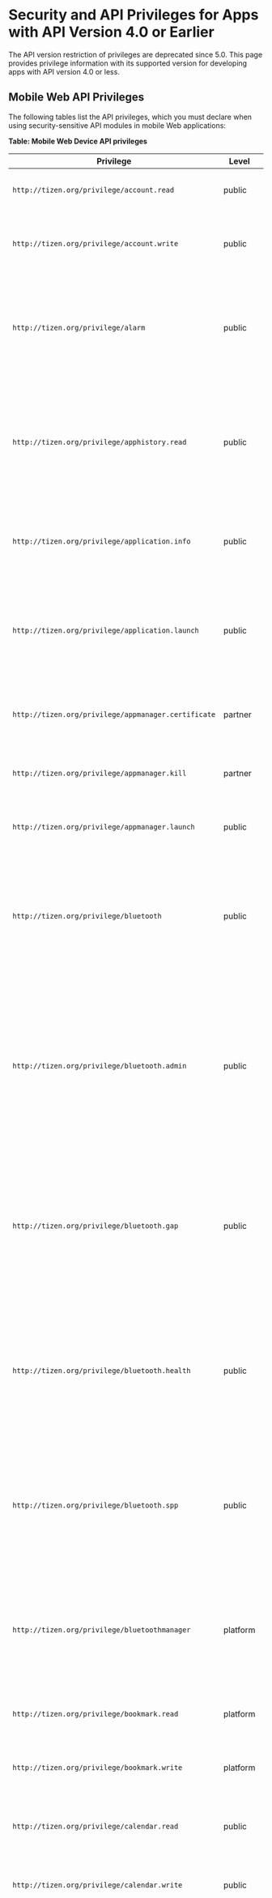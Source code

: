 # Security and API Privileges for Apps with API Version 4.0 or Earlier

The API version restriction of privileges are deprecated since 5.0. This page provides privilege information with its supported version for developing apps with API version 4.0 or less.


<a name="mobile"></a>
## Mobile Web API Privileges

The following tables list the API privileges, which you must declare when using security-sensitive API modules in mobile Web applications:

**Table: Mobile Web Device API privileges**

| Privilege                                | Level    | Privacy                   | Since | Description                              |
| ---------------------------------------- | -------- | ------------------------- | ----- | ---------------------------------------- |
| `http://tizen.org/privilege/account.read` | public   | Account                   | 2.3   | The application can read accounts.       |
| `http://tizen.org/privilege/account.write` | public   | Account                   | 2.3   | The application can create, edit, and delete accounts. |
| `http://tizen.org/privilege/alarm`       | public   | -                         | 2.2.1 | The application can manage alarms by retrieving saved alarms and waking the device up at scheduled times. |
| `http://tizen.org/privilege/apphistory.read` | public   | -                         | 4.0   | The application can read the statistics of application usage, such as which applications have been used frequently or recently. |
| `http://tizen.org/privilege/application.info` | public   | -                         | 2.2.1 | The application can retrieve information related to other applications. |
| `http://tizen.org/privilege/application.launch` | public   | -                         | 2.2.1 | The application can open other applications using the application ID or application control. |
| `http://tizen.org/privilege/appmanager.certificate` | partner  | -                         | 2.2.1 | The application can retrieve specified application certificates. |
| `http://tizen.org/privilege/appmanager.kill` | partner  | -                         | 2.2.1 | The application can close other applications. |
| `http://tizen.org/privilege/appmanager.launch` | public   | -                         | 4.0   | The application can open other applications. |
| `http://tizen.org/privilege/bluetooth`   | public   | -                         | 2.4   | The application can perform unrestricted actions using Bluetooth, such as scanning for and connecting to other devices. |
| `http://tizen.org/privilege/bluetooth.admin` | public | - | 2.2.1  | The application can change Bluetooth settings, such as turning Bluetooth on or off, setting the device name, and enabling or disabling AV remote control. Deprecated since 2.4. |
| `http://tizen.org/privilege/bluetooth.gap` | public | - | 2.2.1 | The application can use the Bluetooth Generic Access Profile (GAP). As an example, it can scan and pair with devices. Deprecated since 2.4. |
| `http://tizen.org/privilege/bluetooth.health` | public | - | 2.2.1 | The application can use the Bluetooth Health Device Profile (HDP). As an example, it can send health information. Deprecated since 2.4. |
| `http://tizen.org/privilege/bluetooth.spp` | public | - | 2.2.1 | The application can use the Bluetooth Serial Port Profile (SPP). As an example, it can send serial data. Deprecated since 2.4. |
| `http://tizen.org/privilege/bluetoothmanager` | platform | -                         | 2.2.1 | The application can change Bluetooth system settings related to privacy and security, such as the visibility mode. |
| `http://tizen.org/privilege/bookmark.read` | platform | Bookmark                  | 2.2.1 | The application can read bookmarks.      |
| `http://tizen.org/privilege/bookmark.write` | platform | Bookmark                  | 2.2.1 | The application can create, edit, and delete bookmarks. |
| `http://tizen.org/privilege/calendar.read` | public   | Calendar                  | 2.2.1 | The application can read events and tasks. |
| `http://tizen.org/privilege/calendar.write` | public   | Calendar                  | 2.2.1 | The application can create, update, and delete events and tasks. |
| `http://tizen.org/privilege/call`        | public   | Call                      | 2.3   | The application can make phone calls to numbers when they are tapped without further confirmation. This can result in additional charges depending on the user's payment plan. |
| `http://tizen.org/privilege/callhistory.read` | public   | Contacts and User history | 2.2.1 | The application can read call log items. |
| `http://tizen.org/privilege/callhistory.write` | public   | Contacts and User history | 2.2.1 | The application can create, update, and delete call log items. |
| `http://tizen.org/privilege/contact.read` | public   | Contacts                  | 2.2.1 | The application can read the user profile, contacts, and contact history.<br> Contact history can include social network activity. |
| `http://tizen.org/privilege/contact.write` | public   | Contacts                  | 2.2.1 | The application can create, update, and delete the user profile, contacts, and any contact history that is related to this application.<br> Contact history can include social network activity. |
| `http://tizen.org/privilege/content.read` | public   | -                         | 2.2.1 | The application can read media content information. |
| `http://tizen.org/privilege/content.write` | public   | -                         | 2.2.1 | The application can create, update, and delete media content information. |
| `http://tizen.org/privilege/datacontrol.consumer` | public   | -                         | 2.2.1 | The application can read data exported by data control providers. |
| `http://tizen.org/privilege/datasharing` | public   | -                         | 4.0   | The application can share data with other applications. |
| `http://tizen.org/privilege/datasync`    | public   | -                         | 2.2.1 | The application can synchronize device data, such as contacts and calendar events, using the OMA DS 1.2 protocol. |
| `http://tizen.org/privilege/download`    | public   | -                         | 2.2.1 | The application can manage HTTP downloads. |
| `http://tizen.org/privilege/filesystem.read` | public   | -                         | 2.2.1 | The application can read file systems.   |
| `http://tizen.org/privilege/filesystem.write` | public   | -                         | 2.2.1 | The application can write to file systems. |
| `http://tizen.org/privilege/healthinfo`  | public   | Sensor                    | 2.3   | The application can read the user's health information gathered by device sensors, such as pedometer or heart rate monitor. |
| `http://tizen.org/privilege/ime`         | public   | -                         | 2.4   | The application can provide users with a way to enter characters and symbols into an associated text field. |
| `http://tizen.org/privilege/led`         | public   | -                         | 2.4   | The application can switch LEDs on or off, such as the LED on the front of the device and the camera flash. |
| `http://tizen.org/privilege/location`    | public   | Location                  | 2.2.1 | The application can read the user's location information. |
| `http://tizen.org/privilege/mediacontroller.client` | public   | -                         | 2.4   | The application can receive information about currently playing media from applications that are allowed to send it, and can control those applications remotely. |
| `http://tizen.org/privilege/mediacontroller.server` | public   | -                         | 2.4   | The application can send information about currently playing media to applications that are allowed to receive it, and can be controlled remotely by those applications. |
| `http://tizen.org/privilege/messaging.read` | public   | Message                   | 2.2.1 | The application can retrieve messages from message boxes or receive messages. |
| `http://tizen.org/privilege/messaging.write` | public   | Message                   | 2.2.1 | The application can write, send, sync, and remove text messages, multimedia messages, and emails. |
| `http://tizen.org/privilege/networkbearerselection` | partner  | -                         | 2.2.1 | The application can request and release a specific network connection. |
| `http://tizen.org/privilege/nfc.admin`   | public   | -                         | 2.2.1 | The application can change NFC settings, such as switching NFC on or off. Deprecated since 2.3. |
| `http://tizen.org/privilege/nfc.cardemulation` | public   | -                         | 2.3   | The application can access smart card details, such as credit card details, and allow users to make payments through NFC. |
| `http://tizen.org/privilege/nfc.common`  | public   | -                         | 2.2.1 | The application can use common NFC features. |
| `http://tizen.org/privilege/nfc.p2p`     | public   | -                         | 2.2.1 | The application can push NFC messages to other devices. |
| `http://tizen.org/privilege/nfc.tag`     | public   | -                         | 2.2.1 | The application can read and write NFC tag information. |
| `http://tizen.org/privilege/notification` | public   | -                         | 2.2.1 | The application can show and hide its own notifications and badges. |
| `http://tizen.org/privilege/package.info` | public   | -                         | 2.2.1 | The application can retrieve information about installed packages. |
| `http://tizen.org/privilege/packagemanager.install` | platform | -                         | 2.2.1 | The application can install or uninstall application packages. |
| `http://tizen.org/privilege/power`       | public   | -                         | 2.2.1 | The application can control power-related settings, such as dimming the screen. |
| `http://tizen.org/privilege/push`        | public   | -                         | 2.2.1 | The application can receive notifications from the Internet. |
| `http://tizen.org/privilege/recorder`    | public   | -                         | 4.0   | The application can record video and audio. |
| `http://tizen.org/privilege/secureelement` | public   | -                         | 2.2.1 | The application can access secure smart card chips, such as UICC/SIM, embedded secure elements, and secure SD cards. |
| `http://tizen.org/privilege/setting`     | public   | -                         | 2.2.1 | The application can change and read user settings. |
| `http://tizen.org/privilege/system`      | public   | -                         | 2.2.1 | The application can read system information. |
| `http://tizen.org/privilege/systemmanager` | partner | - | 2.2.1 | The application can read secure system information. Deprecated since 2.3.1. |
| `http://tizen.org/privilege/tee.client`  | partner  | -                         | 4.0   | The application can communicate with a Trusted Application. |
| `http://tizen.org/privilege/telephony`   | public   | -                         | 2.3.1 | The application can retrieve telephony information, such as the network and SIM card used, the IMEI, and the status of calls. |
| `http://tizen.org/privilege/volume.set`  | public   | -                         | 2.3   | The application can adjust the volume for different features, such as notification alerts, ringtones, and media. |
| `http://tizen.org/privilege/websetting`  | public   | -                         | 2.2.1 | The application can change its Web application settings, including deleting cookies. Deprecated since 2.4. |
| `http://tizen.org/privilege/widget.viewer` | public   | -                         | 3.0   | The application can show widgets, and information from their associated applications, on the home screen. |

**Table: Mobile Web W3C/HTML5 API privileges**

| Privilege                                | Level  | Privacy               | Since | Description                              |
| ---------------------------------------- | ------ | --------------------- | ----- | ---------------------------------------- |
| `http://tizen.org/privilege/internet`    | public | -                     | 2.3   | The application can access the Internet using the [WebSocket](../api/latest/w3c_api/w3c_api_m.html#websocket), [XMLHttpRequest](../api/latest/w3c_api/w3c_api_m.html#httpreq), [Server-Sent Events](../api/latest/w3c_api/w3c_api_m.html#serversent), [HTML5 Application caches](../api/latest/w3c_api/w3c_api_m.html#cache), and [Cross-Origin Resource Sharing](../api/latest/w3c_api/w3c_api_m.html#cross) APIs. |
| `http://tizen.org/privilege/mediacapture` | public | Camera and Microphone | 2.2.1 | The application can manipulate streams from cameras and microphones using the [getUserMedia](../api/latest/w3c_api/w3c_api_m.html#getusermedia) API.<br> **Privilege behavior:**<br> In the local domain, if this privilege is defined, permission is granted. Otherwise, execution is blocked. In the remote domain, if this privilege is defined, pop-up user prompt is used. Otherwise, execution is blocked. |
| `http://tizen.org/privilege/unlimitedstorage` | public | -                     | 2.2.1 | The application can use the storage with unlimited size with the [File API: Directories and System](../api/latest/w3c_api/w3c_api_m.html#directory), [File API: Writer](../api/latest/w3c_api/w3c_api_m.html#writer), [Indexed Database](../api/latest/w3c_api/w3c_api_m.html#database), and [Web SQL Database](../api/latest/w3c_api/w3c_api_m.html#sql) APIs.<br>**Privilege behavior:**<br>In the local domain, if this privilege is defined, permission is granted. Otherwise, pop-up user prompt is used. In the remote domain, pop-up user prompt is used. |
| `http://tizen.org/privilege/notification` | public | -                     | 2.2.1 | The application can display simple notifications using the [Web Notifications](../api/latest/w3c_api/w3c_api_m.html#webnoti) API.<br>**Privilege behavior:**<br>In the local domain, if this privilege is defined, permission is granted. Otherwise, pop-up user prompt is used. In the remote domain, pop-up user prompt is used. |
| `http://tizen.org/privilege/location`    | public | Location              | 2.2.1 | The application can access geographic locations using the [Geolocation](../api/latest/w3c_api/w3c_api_m.html#geo) API.<br>**Privilege behavior:**<br>In the local domain, if this privilege is defined, permission is granted. Otherwise, execution is blocked. In the remote domain, if this privilege is defined, pop-up user prompt is used. Otherwise, execution is blocked. |

**Table: Mobile Web Supplementary API privileges**

| Privilege                               | Level  | Since | Description                              |
| --------------------------------------- | ------ | ----- | ---------------------------------------- |
| `http://tizen.org/privilege/fullscreen` | public | 2.2.1 | The application can display in the full-screen mode using the [FullScreen API - Mozilla](../api/latest/w3c_api/w3c_api_m.html#fullscreen) API.<br>**Privilege behavior:**<br>If this privilege is defined, permission is granted without user interaction. Otherwise, permission is granted by user interaction. |


<a name="wearable"></a>
## Wearable Web API Privileges

The following tables list the API privileges, which you must declare when using security-sensitive API modules in wearable Web applications:

**Table: Wearable Web Device API privileges**

| Privilege                                | Level    | Privacy      | Since | Description                              |
| ---------------------------------------- | -------- | ------------ | ----- | ---------------------------------------- |
| `http://tizen.org/privilege/account.read` | public   | Account      | 4.0   | The application can read accounts.       |
| `http://tizen.org/privilege/account.write` | public   | Account      | 4.0   | The application can create, edit, and delete accounts. |
| `http://tizen.org/privilege/alarm`       | public   | -            | 2.2.1 | The application can set alarms and wake up the device at scheduled times. |
| `http://tizen.org/privilege/apphistory.read` | public   | User history | 4.0   | The application can read the statistics of application usage, such as which applications have been used frequently or recently. |
| `http://tizen.org/privilege/application.info` | public   | -            | 2.2.1 | The application can retrieve information related to other applications. |
| `http://tizen.org/privilege/application.launch` | public   | -            | 2.2.1 | The application can open other applications using the application ID or application control. |
| `http://tizen.org/privilege/appmanager.certificate` | partner  | -            | 2.2.1 | The application can retrieve specified application certificates. |
| `http://tizen.org/privilege/appmanager.kill` | partner  | -            | 2.2.1 | The application can close other applications. |
| `http://tizen.org/privilege/appmanager.launch` | public   | -            | 4.0   | The application can open other applications. |
| `http://tizen.org/privilege/bluetooth`   | public   | -            | 3.0   | The application can perform unrestricted actions using Bluetooth, such as scanning for and connecting to other devices. |
| `http://tizen.org/privilege/bluetooth.admin` | public | - | 2.3.1  | The application can change Bluetooth settings, such as turning Bluetooth on or off, setting the device name, and enabling or disabling AV remote control. Deprecated since 3.0. |
| `http://tizen.org/privilege/bluetooth.gap` | public | - | 2.3.1 | The application can use the Bluetooth Generic Access Profile (GAP). As an example, it can scan and pair with devices. Deprecated since 3.0. |
| `http://tizen.org/privilege/bluetooth.health` | public | - | 2.3.1 | The application can use the Bluetooth Health Device Profile (HDP). As an example, it can send health information. Deprecated since 3.0. |
| `http://tizen.org/privilege/bluetooth.spp` | public | - | 2.3.1 | The application can use the Bluetooth Serial Port Profile (SPP). As an example, it can send serial data. Deprecated since 3.0. |
| `http://tizen.org/privilege/bluetoothmanager` | platform | -            | 2.3.1 | The application can change Bluetooth system settings related to privacy and security, such as the visibility mode. |
| `http://tizen.org/privilege/calendar.read` | public   | Calendar     | 4.0   | The application can read events and tasks. |
| `http://tizen.org/privilege/calendar.write` | public   | Calendar     | 4.0   | The application can create, update, and delete events and tasks. |
| `http://tizen.org/privilege/call`        | public   | Call         | 2.2.1 | The application can make phone calls to numbers when they are tapped without further confirmation. |
| `http://tizen.org/privilege/contact.read` | public   | Contacts     | 4.0   | The application can read your profile, contacts, and contact history.<br> Contact history can include social network activity. |
| `http://tizen.org/privilege/contact.write` | public   | Contacts     | 4.0   | The application can create, update, and delete your profile, contacts, and any contact history that is related to this application.<br> Contact history can include social network activity. |
| `http://tizen.org/privilege/content.read` | public   | -            | 2.2.1 | The application can read media content information. |
| `http://tizen.org/privilege/content.write` | public   | -            | 2.2.1 | The application can create, update, and delete media content information. |
| `http://tizen.org/privilege/datacontrol.consumer` | public   | -            | 2.3.2 | The application can read data exported by data control providers. |
| `http://tizen.org/privilege/datasharing` | public   | -            | 4.0   | The application can share data with other applications. |
| `http://tizen.org/privilege/download`    | public   | -            | 2.2.1 | The application can manage HTTP downloads. |
| `http://tizen.org/privilege/filesystem.read` | public   | -            | 2.2.1 | The application can read file systems.   |
| `http://tizen.org/privilege/filesystem.write` | public   | -            | 2.2.1 | The application can write to file systems. |
| `http://tizen.org/privilege/healthinfo`  | public   | Sensor       | 2.2.1 | The application can read the user's health information gathered by device sensors, such as pedometer or heart rate monitor. |
| `http://tizen.org/privilege/ime`         | public   | -            | 3.0   | The application can provide users with a way to enter characters and symbols into an associated text field. |
| `http://tizen.org/privilege/led`         | public   | -            | 3.0   | The application can switch LEDs on or off, such as the LED on the front of the device and the camera flash. |
| `http://tizen.org/privilege/location`    | public   | Location     | 2.2.1 | The application can read the user's location information. |
| `http://tizen.org/privilege/mediacontroller.client` | public   | -            | 3.0   | The application can receive information about currently playing media from applications that are allowed to send it, and can control those applications remotely. |
| `http://tizen.org/privilege/mediacontroller.server` | public   | -            | 3.0   | The application can send information about currently playing media to applications that are allowed to receive it, and can be controlled remotely by those applications. |
| `http://tizen.org/privilege/nfc.admin`   | public   | -            | 2.3.1 | The application can change NFC settings, such as switching NFC on or off. Deprecated since 2.3. |
| `http://tizen.org/privilege/nfc.cardemulation` | public   | -            | 2.3.1 | The application can access smart card details, such as credit card details, and allow users to make payments through NFC. |
| `http://tizen.org/privilege/nfc.common`  | public   | -            | 2.3.1 | The application can use common NFC features. |
| `http://tizen.org/privilege/nfc.p2p`     | public   | -            | 2.3.1 | The application can push NFC messages to other devices. |
| `http://tizen.org/privilege/nfc.tag`     | public   | -            | 2.3.1 | The application can read and write NFC tag information. |
| `http://tizen.org/privilege/notification` | public   | -            | 2.2.1 | The application can show and hide its own notifications and badges. |
| `http://tizen.org/privilege/package.info` | public   | -            | 2.2.1 | The application can retrieve information about installed packages. |
| `http://tizen.org/privilege/packagemanager.install` | platform | -            | 2.2.1 | The application can install or uninstall application packages. |
| `http://tizen.org/privilege/power`       | public   | -            | 2.2.1 | The application can control power-related settings, such as dimming the screen. |
| `http://tizen.org/privilege/push`        | public   | -            | 2.2.1 | The application can receive notifications from the Internet. |
| `http://tizen.org/privilege/recorder`    | public   | Microphone   | 4.0   | The application can record video and audio. |
| `http://tizen.org/privilege/secureelement` | public   | -            | 2.3.1 | The application can access secure smart card chips, such as UICC/SIM, embedded secure elements, and secure SD cards. |
| `http://tizen.org/privilege/setting`     | public   | -            | 2.2.1 | The application can change and read user settings. |
| `http://tizen.org/privilege/system`      | public   | -            | 2.2.1 | The application can read system information. |
| `http://tizen.org/privilege/systemmanager` | partner | - | 2.2.1 | The application can read secure system information. Deprecated since 2.3.1. |
| `http://tizen.org/privilege/tee.client`  | partner  | -            | 4.0   | The application can communicate with a Trusted Application. |
| `http://tizen.org/privilege/telephony`   | public   | -            | 2.3.1 | The application can retrieve telephony information, such as the network and SIM card used, the IMEI, and the status of calls. |
| `http://tizen.org/privilege/volume.set`  | public   | -            | 2.2.1 | The application can adjust the volume for different features, such as notification alerts, ringtones, and media. |
| `http://tizen.org/privilege/widget.viewer` | public   | -            | 2.3.2 | The application can show widgets, and information from their associated applications, on the home screen. |

**Table: Wearable Web W3C/HTML5 API privileges**

| Privilege                                | Level  | Privacy               | Since | Description                              |
| ---------------------------------------- | ------ | --------------------- | ----- | ---------------------------------------- |
| `http://tizen.org/privilege/internet`    | public | -                     | 2.2.1 | The application can access the Internet using the [WebSocket](../api/latest/w3c_api/w3c_api_w.html#websocket), [XMLHttpRequest](../api/latest/w3c_api/w3c_api_w.html#httpreq), and [Cross-Origin Resource Sharing](../api/latest/w3c_api/w3c_api_w.html#cross) APIs. |
| `http://tizen.org/privilege/mediacapture` | public | Camera and Microphone | 2.2.1 | The application can manipulate streams from cameras and microphones using the [getUserMedia](../api/latest/w3c_api/w3c_api_w.html#getusermedia) API.<br>**Privilege behavior:**<br>In the local domain, if this privilege is defined, permission is granted. Otherwise, execution is blocked. In the remote domain, if this privilege is defined, pop-up user prompt is used. Otherwise, execution is blocked. |
| `http://tizen.org/privilege/unlimitedstorage` | public | -                     | 2.2.1 | The application can use the storage with unlimited size with the [Indexed Database](../api/latest/w3c_api/w3c_api_w.html#database) API.<br>**Privilege behavior:**<br>In the local domain, if this privilege is defined, permission is granted. Otherwise, pop-up user prompt is used. In the remote domain, pop-up user prompt is used. |
| `http://tizen.org/privilege/location`    | public | Location              | 2.2.1 | The application can access geographic locations using the [Geolocation](../api/latest/w3c_api/w3c_api_w.html#geo) API.<br>**Privilege behavior:**<br>In the local domain, if this privilege is defined, permission is granted. Otherwise, execution is blocked. In the remote domain, if this privilege is defined, pop-up user prompt is used. Otherwise, execution is blocked. |

**Table: Wearable Web Supplementary API privileges**

| Privilege                                | Level  | Privacy               | Since | Description                              |
| ---------------------------------------- | ------ | --------------------- | ----- | ---------------------------------------- |
| `http://tizen.org/privilege/camera`      | public | Camera and Microphone | 2.2.1 | The application can capture video and image on a target device using the [Camera API (Tizen Extension)](../api/latest/w3c_api/w3c_api_w.html#camera) (Video Recording and Image Capture) API.<br>**Privilege behavior:**<br>In the local domain, if this privilege is defined, permission is granted. Otherwise, execution is blocked. In the remote domain, execution is blocked. |
| `http://tizen.org/privilege/audiorecorder` | public | Microphone            | 2.2.1 | The application can record an audio stream on a target device using the [Camera API (Tizen Extension)](../api/latest/w3c_api/w3c_api_w.html#camera) (Audio Recording) API.<br>**Privilege behavior:**<br>In the local domain, if this privilege is defined, permission is granted. Otherwise, execution is blocked. In the remote domain, execution is blocked. |


<a name="tv"></a>
## TV Web API Privileges

The following tables list the API privileges, which you must declare when using security-sensitive API modules in TV Web applications.

**Table: TV Web Device API privileges**

| Privilege                                | Level    | Since | Description                              |
| ---------------------------------------- | -------- | ----- | ---------------------------------------- |
| `http://tizen.org/privilege/alarm`       | public   | 3.0   | The application can retrieve saved alarms and wake up the device at scheduled times. |
| `http://tizen.org/privilege/apphistory.read` | public   | 4.0   | The application can read the statistics of application usage, such as which applications have been used frequently or recently. |
| `http://tizen.org/privilege/application.info` | public   | 3.0   | The application can retrieve information related to other applications. |
| `http://tizen.org/privilege/application.launch` | public   | 3.0   | The application can open other applications using the application ID or application control. |
| `http://tizen.org/privilege/appmanager.certificate` | partner  | 3.0   | The application can retrieve specified application certificates. |
| `http://tizen.org/privilege/appmanager.kill` | partner  | 3.0   | The application can close other applications. |
| `http://tizen.org/privilege/appmanager.launch` | public   | 4.0   | The application can open other applications. |
| `http://tizen.org/privilege/content.read` | public   | 3.0   | The application can read media content information. |
| `http://tizen.org/privilege/content.write` | public   | 3.0   | The application can change media information. This information can be used by other applications. |
| `http://tizen.org/privilege/datacontrol.consumer` | public   | 3.0   | The application can read data exported by data control providers. |
| `http://tizen.org/privilege/datasharing` | public   | 4.0   | The application can share data with other applications. |
| `http://tizen.org/privilege/download`    | public   | 3.0   | The application can manage HTTP downloads. This can result in additional charges depending on the user's payment plan. |
| `http://tizen.org/privilege/filesystem.read` | public   | 3.0   | The application can read file systems.   |
| `http://tizen.org/privilege/filesystem.write` | public   | 3.0   | The application can write to file systems. |
| `http://tizen.org/privilege/internet`    | public   | 3.0   | The application can access the Internet. This may result in additional charges depending on your payment plan. |
| `http://tizen.org/privilege/keymanager` | public | 2.4 | The application can save keys, certificates, and data to, and retrieve and delete them from, password-protected storage. Checking the statuses of certificates while connected to a mobile network may result in additional charges depending on user's payment plan. Deprecated since 3.0. |
| `http://tizen.org/privilege/led`         | public   | 3.0   | The application can switch LEDs on or off, such as the LED on the front of the device and the camera flash. |
| `http://tizen.org/privilege/mediacapture` | public   | 3.0   | The application can capture video and audio data. |
| `http://tizen.org/privilege/package.info` | public   | 3.0   | The application can retrieve information about installed packages. |
| `http://tizen.org/privilege/packagemanager.install` | platform | 3.0   | The application can install or uninstall application packages. |
| `http://tizen.org/privilege/push`        | public   | 3.0   | The application can receive notifications from the Internet. This can result in additional charges depending on the user's payment plan. |
| `http://tizen.org/privilege/recorder`    | public   | 4.0   | The application can record video and audio. |
| `http://tizen.org/privilege/system`      | public   | 3.0   | The application can read system information. |
| `http://tizen.org/privilege/systemmanager` | partner | 2.3 | The application can read secure system information. Deprecated since 2.4. |
| `http://tizen.org/privilege/tee.client`  | partner  | 4.0   | The application can communicate with a Trusted Application. |
| `http://tizen.org/privilege/telephony`   | public   | 3.0   | The application can retrieve telephony information, such as the network and SIM card used, the IMEI, and the status of calls. |
| `http://tizen.org/privilege/tv.audio`    | public   | 3.0   | The application can change the volume, enable and disable the silent mode, detect volume changes, and play beeps. |
<<<<<<< HEAD
=======
| `http://tizen.org/privilege/tv.channel`  | public   | 3.0   | The application can change the TV channel, read information about TV channels and programs, and receive notifications when the TV channel has been changed. |
>>>>>>> 9b69ef98c4468c79bcc386c40b15e9707d0c6ab5
| `http://tizen.org/privilege/tv.display`  | public   | 3.0   | The application can check whether a device supports 3D and read information about the 3D mode. |
| `http://tizen.org/privilege/tv.inputdevice` | public   | 3.0   | The application can capture the key events of an input device, such as TV remote control, and release key grabbing. |
| `http://tizen.org/privilege/tv.window`   | public   | 3.0   | The application can embed the display of a video source, specify the size, and show or hide the embedded display. |
| `http://tizen.org/privilege/volume.set`  | public   | 3.0   | The application can adjust the volume for different features, such as notification alerts, ringtones, and media. |

**Table: TV Web W3C/HTML5 API privileges**

| Privilege                                | Level  | Since | Description                              |
| ---------------------------------------- | ------ | ----- | ---------------------------------------- |
| `http://tizen.org/privilege/unlimitedstorage` | public | 3.0   | The application can use the storage with unlimited size with the [Indexed Database](../api/latest/w3c_api/w3c_api_tv.html#database) API.<br> **Privilege behavior:**<br> - In the local domain, if this privilege is defined, permission is granted. Otherwise, pop-up user prompt is used.<br> - In the remote domain, pop-up user prompt is used. |

**Table: TV Web Supplementary API privileges**

| Privilege                                | Level  | Since | Description                              |
| ---------------------------------------- | ------ | ----- | ---------------------------------------- |
| `http://tizen.org/privilege/fullscreen`  | public   | 3.0   | The application can use the full screen view. |


<a name="nonAPI"></a>
## Non-API Bound Privileges

Tizen application privileges are loosely bound to APIs, so most of the privileges can be identified by the APIs that the application calls. However, there are some privileges that are not coupled with the Tizen APIs. To allow easy identification, those privileges are mapped to corresponding system resources that are similar to other privileges.

The following table lists the non-API bound privileges:

**Table: Non-API bound privileges**

| Privilege      | Level          | Privacy        | Since          | Description    |
|---------------|---------------|-----------------|----------------|-----------------|
| `http://tizen.org/privilege/mediastorage` | public | Storage | 4.0 | When you connect the device to a computer (Windows&reg; or macOS) through USB, you can access a dedicated media storage area shown as massive media storage. This region of the storage is called media storage and is usually used for multimedia files, such as photos, videos, and music files. Since this storage area is used for user private data, access to it must be protected with a privilege.<br> If your application does not have this privilege, no file operations into the media storage area succeed and you receive a permission denied error. If you have this privilege, you can read and write directories and files, create new files, and delete files in the storage area.      |
| `http://tizen.org/privilege/externalstorage` | public | Storage | 4.0 | Similar to the media storage, many devices support external storages, such as MicroSD card or USB memory. As with the media storage, the access to an external storage must be protected with a privilege.<br> If your application does not have this privilege, all file operations fail with a permission denied error. If you have this privilege, you have full access to the external storage. |
